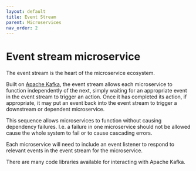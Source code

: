 ```yaml
---
layout: default
title: Event Stream
parent: Microservices
nav_order: 2
---
```

# Event stream microservice

The event stream is the heart of the microservice ecosystem.

Built on [Apache Kafka](https://kafka.apache.org/), the event stream allows each microservice to function independently of the next, simply waiting for an appropriate event in the event stream to trigger an action. Once it has completed its action, if appropriate, it may put an event back into the event stream to trigger a downstream or dependent microservice.

This sequence allows microservices to function without causing dependency failures. I.e. a failure in one microservice should not be allowed cause the whole system to fail or to cause cascading errors.

Each microservice will need to include an event listener to respond to relevant events in the event stream for the microservice.

There are many code libraries available for interacting with Apache Kafka.